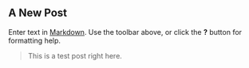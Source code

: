 ## A New Post

Enter text in [Markdown](http://daringfireball.net/projects/markdown/). Use the toolbar above, or click the **?** button for formatting help.

> This is a test post right here.



